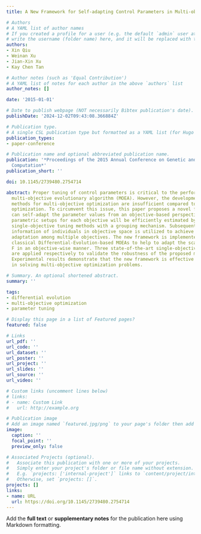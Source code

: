 ```yaml
---
title: A New Framework for Self-adapting Control Parameters in Multi-objective Optimization

# Authors
# A YAML list of author names
# If you created a profile for a user (e.g. the default `admin` user at `content/authors/admin/`), 
# write the username (folder name) here, and it will be replaced with their full name and linked to their profile.
authors:
- Xin Qiu
- Weinan Xu
- Jian-Xin Xu
- Kay Chen Tan

# Author notes (such as 'Equal Contribution')
# A YAML list of notes for each author in the above `authors` list
author_notes: []

date: '2015-01-01'

# Date to publish webpage (NOT necessarily Bibtex publication's date).
publishDate: '2024-12-02T09:43:08.366884Z'

# Publication type.
# A single CSL publication type but formatted as a YAML list (for Hugo requirements).
publication_types:
- paper-conference

# Publication name and optional abbreviated publication name.
publication: '*Proceedings of the 2015 Annual Conference on Genetic and Evolutionary
  Computation*'
publication_short: ''

doi: 10.1145/2739480.2754714

abstract: Proper tuning of control parameters is critical to the performance of a
  multi-objective evolutionary algorithm (MOEA). However, the developments of tuning
  methods for multi-objective optimization are insufficient compared to single-objective
  optimization. To circumvent this issue, this paper proposes a novel framework that
  can self-adapt the parameter values from an objective-based perspective. Optimal
  parametric setups for each objective will be efficiently estimated by combining
  single-objective tuning methods with a grouping mechanism. Subsequently, the position
  information of individuals in objective space is utilized to achieve a more efficient
  adaptation among multiple objectives. The new framework is implemented into two
  classical Differential-Evolution-based MOEAs to help to adapt the scaling factor
  F in an objective-wise manner. Three state-of-the-art single-objective tuning methods
  are applied respectively to validate the robustness of the proposed mechanisms.
  Experimental results demonstrate that the new framework is effective and robust
  in solving multi-objective optimization problems.

# Summary. An optional shortened abstract.
summary: ''

tags:
- differential evolution
- multi-objective optimization
- parameter tuning

# Display this page in a list of Featured pages?
featured: false

# Links
url_pdf: ''
url_code: ''
url_dataset: ''
url_poster: ''
url_project: ''
url_slides: ''
url_source: ''
url_video: ''

# Custom links (uncomment lines below)
# links:
# - name: Custom Link
#   url: http://example.org

# Publication image
# Add an image named `featured.jpg/png` to your page's folder then add a caption below.
image:
  caption: ''
  focal_point: ''
  preview_only: false

# Associated Projects (optional).
#   Associate this publication with one or more of your projects.
#   Simply enter your project's folder or file name without extension.
#   E.g. `projects: ['internal-project']` links to `content/project/internal-project/index.md`.
#   Otherwise, set `projects: []`.
projects: []
links:
- name: URL
  url: https://doi.org/10.1145/2739480.2754714
---
```


Add the **full text** or **supplementary notes** for the publication here using Markdown formatting.
